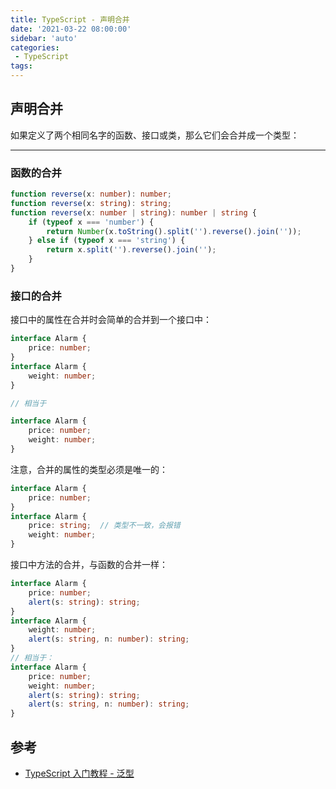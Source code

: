 ```yaml
---
title: TypeScript - 声明合并
date: '2021-03-22 08:00:00'
sidebar: 'auto'
categories:
 - TypeScript
tags:
---
```

## 声明合并

如果定义了两个相同名字的函数、接口或类，那么它们会合并成一个类型：

* * *
### 函数的合并

```typescript
function reverse(x: number): number;
function reverse(x: string): string;
function reverse(x: number | string): number | string {
    if (typeof x === 'number') {
        return Number(x.toString().split('').reverse().join(''));
    } else if (typeof x === 'string') {
        return x.split('').reverse().join('');
    }
}
```
### 接口的合并

接口中的属性在合并时会简单的合并到一个接口中：

```typescript
interface Alarm {
    price: number;
}
interface Alarm {
    weight: number;
}

// 相当于

interface Alarm {
    price: number;
    weight: number;
}

```
注意，合并的属性的类型必须是唯一的：

```typescript
interface Alarm {
    price: number;
}
interface Alarm {
    price: string;  // 类型不一致，会报错
    weight: number;
}
```
接口中方法的合并，与函数的合并一样：

```typescript
interface Alarm {
    price: number;
    alert(s: string): string;
}
interface Alarm {
    weight: number;
    alert(s: string, n: number): string;
}
// 相当于：
interface Alarm {
    price: number;
    weight: number;
    alert(s: string): string;
    alert(s: string, n: number): string;
}
```
## 参考
-   [TypeScript 入门教程 - 泛型](https://ts.xcatliu.com/advanced/declaration-merging.html)
